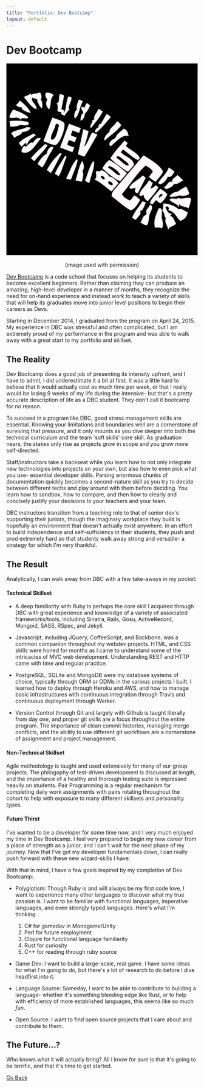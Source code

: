 ```yaml
---
title: "Portfolio: Dev Bootcamp"
layout: default
---
```


# Dev Bootcamp

![Dev Bootcamp logo](/img/dev-bootcamp.jpg)
<div style="margin:0 auto;text-align:center;">(image used with permission)</div>

[Dev Bootcamp](http://devbootcamp.com/) is a code school that focuses on helping its students to become excellent beginners. Rather than claiming they can produce an amazing, high-level developer in a manner of months, they recognize the need for on-hand experience and instead work to teach a variety of skills that will help its graduates move into junior level positions to begin their careers as Devs.

Starting in December 2014, I graduated from the program on April 24, 2015. My experience in DBC was stressful and often complicated, but I am extremely proud of my performance in the program and was able to walk away with a great start to my portfolio and skillset. 

## The Reality

Dev Bootcamp does a good job of presenting its intensity upfront, and I have to admit, I did underestimate it a bit at first. It was a little hard to believe that it would actually cost as much time per week, or that I really would be losing 9 weeks of my life during the intensive- but that's a pretty accurate description of life as a DBC student. They don't call it bootcamp for no reason.

To succeed in a program like DBC, good stress management skills are essential. Knowing your limitations and boundaries well are a cornerstone of surviving that pressure, and it only mounts as you dive deeper into both the technical curriculum and the team 'soft skills' core skill. As graduation nears, the stakes only rise as projects grow in scope and you grow more self-directed. 

Staff/instructors take a backseat while you learn how to not only integrate new technologies into projects on your own, but also how to even pick what you use- essential developer skills. Parsing enormous chunks of documentation quickly becomes a second-nature skill as you try to decide between different techs and play around with them before deciding. You learn how to sandbox, how to compare, and then how to clearly and concisely justify your decisions to your teachers and your team.

DBC instructors transition from a teaching role to that of senior dev's supporting their juniors, though the imaginary workplace they build is hopefully an environment that doesn't actually exist anywhere. In an effort to build independence and self-sufficiency in their students, they push and prod extremely hard so that students walk away strong and versatile- a strategy for which I'm very thankful.

## The Result

Analytically, I can walk away from DBC with a few take-aways in my pocket:

#### Technical Skillset
  
* A deep familiarity with Ruby is perhaps the core skill I acquired through DBC with great experience and knowledge of a variety of associated frameworks/tools, including Sinatra, Rails, Gosu, ActiveRecord, Mongoid, SASS, RSpec, and Jekyll.

* Javascript, including JQuery, CoffeeScript, and Backbone, was a common companion throughout my webdev projects. HTML, and CSS skills were honed for months as I came to understand some of the intricacies of MVC web development. Understanding REST and HTTP came with time and regular practice.

* PostgreSQL, SQLite and MongoDB were my database systems of choice, typically through ORM or ODMs in the various projects I built. I learned how to deploy through Heroku and AWS, and how to manage basic infrastructures with continuous integration through Travis and continuous deployment through Werker. 

* Version Control through Git and largely with Github is taught literally from day one, and proper git skills are a focus throughout the entire program. The importance of clean commit histories, managing merge conflicts, and the ability to use different git workflows are a cornerstone of assignment and project management.

#### Non-Technical Skillset
  
Agile methodology is taught and used extensively for many of our group projects. The philogophy of test-driven development is discussed at length, and the importance of a healthy and thorough testing suite is impressed heavily on students. Pair Programming is a regular mechanism for completing daily work assignments with pairs rotating throughout the cohort to help with exposure to many different skillsets and personality types.

#### Future Thirst

I've wanted to be a developer for some time now, and I very much enjoyed my time in Dev Bootcamp. I feel very prepared to begin my new career from a place of strength as a junior, and I can't wait for the next phase of my journey. Now that I've got my developer fundamentals down, I can really push forward with these new wizard-skills I have.

With that in mind, I have a few goals inspired by my completion of Dev Bootcamp:

* Polyglotism: Though Ruby is and will always be my first code love, I want to experience many other languages to discover what my true passion is. I want to be familiar with functional languages, imperative languages, and even strongly typed languages. Here's what I'm thinking:
  1. C# for gamedev in Monogame/Unity
  2. Perl for future employment
  3. Clojure for functional language familiarity
  4. Rust for curiosity
  5. C++ for reading through ruby source

* Game Dev: I want to build a large-scale, real game. I have some ideas for what I'm going to do, but there's a lot of research to do before I dive headfirst into it. 

* Language Source: Someday, I want to be able to contribute to building a language- whether it's something bleeding edge like Rust, or to help with efficiency of more established languages, this seems like so much *fun*.

* Open Source: I want to find open source projects that I care about and contribute to them.

## The Future...?

Who knows what it will actually bring? All I know for sure is that it's going to be terrific, and that it's time to get started.

[Go Back](/portfolio/)